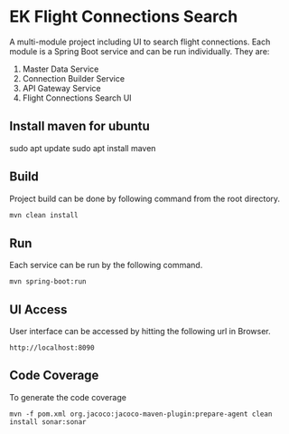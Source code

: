 # EK Flight Connections Search

A multi-module project including UI to search flight connections. Each module is a Spring Boot service and can be run individually. They are:
1. Master Data Service
2. Connection Builder Service
3. API Gateway Service
4. Flight Connections Search UI

## Install maven for ubuntu

sudo apt update
sudo apt install maven

## Build

Project build can be done by following command from the root directory.

```bash
mvn clean install
```
## Run
Each service can be run by the following command.
```
mvn spring-boot:run
```
## UI Access

User interface can be accessed by hitting the following url in Browser.
```
http://localhost:8090
```
## Code Coverage

To generate the code coverage
```
mvn -f pom.xml org.jacoco:jacoco-maven-plugin:prepare-agent clean install sonar:sonar 
```

